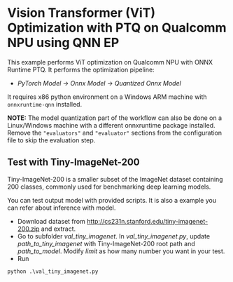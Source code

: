 # Vision Transformer (ViT) Optimization with PTQ on Qualcomm NPU using QNN EP
This example performs ViT optimization on Qualcomm NPU with ONNX Runtime PTQ. It performs the optimization pipeline:
- *PyTorch Model -> Onnx Model -> Quantized Onnx Model*

It requires x86 python environment on a Windows ARM machine with `onnxruntime-qnn` installed.

**NOTE:** The model quantization part of the workflow can also be done on a Linux/Windows machine with a different onnxruntime package installed. Remove the `"evaluators"` and `"evaluator"` sections from the configuration file to skip the evaluation step.

## Test with Tiny-ImageNet-200
Tiny-ImageNet-200 is a smaller subset of the ImageNet dataset containing 200 classes, commonly used for benchmarking deep learning models.

You can test output model with provided scripts. It is also a example you can refer about inference with model.
- Download dataset from http://cs231n.stanford.edu/tiny-imagenet-200.zip and extract.
- Go to subfolder *val_tiny_imagenet*. In *val_tiny_imagenet.py*, update *path_to_tiny_imagenet* with Tiny-ImageNet-200 root path and *path_to_model*. Modify *limit* as how many number you want in your test.
- Run
```
python .\val_tiny_imagenet.py
```
